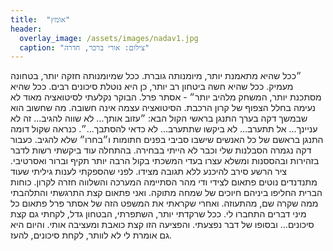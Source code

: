 ```yaml
---
title:  "אומץ"
header:
  overlay_image: /assets/images/nadav1.jpg
  caption: "צילום: אורי ברכר, חדרה"
---
```

<!--more-->

״ככל שהיא מתאמנת יותר, מיומנותה גוברת. ככל שמיומנותה חזקה יותר, בטחונה מעמיק. ככל שהיא חשה ביטחון רב יותר, כן היא נוטלת סיכונים רבים. ככל שהיא מסתכנת יותר, המשחק מלהיב יותר״ - אסתר פרל.
הבוקר נקלעתי לסיטואציה מאוד לא נעימה בחלל הצפוף של קרון הרכבת. הסיטואציה עצמה אינה חשובה. מה שחשוב הוא שבמשך דקה בערך התנגן בראשי הקול הבא: ״עזוב אותך... לא שווה להגיב... זה לא עניינך… אל תתערב… לא ביקשו שתתערב… לא כדאי להסתבך...״. כנראה שקול דומה התנגן בראשם של כל האנשים שישבו סביבי בפנים חתומות ו״בחרו״ שלא להגיב.
כעבור דקה נגמרה הסבלנות שלי וכבר לא הייתי בבחירה. בהתחלה עוד ביקשתי רשות לדבר בזהירות ובהססנות ומשלא עצרו בעדי המשכתי בקול הרבה יותר תקיף וברור ואסרטיבי. ציר הרשע סירב להיכנע ללא תגובה מצידו. לפני שהספקתי לענות גיליתי שעוד מתנדנדים נוטים פתאום לצידי ודי מהר הסתיימה המערכה והשלווה חזרה לקרון. כוחות הברית החליפו ביניהם חיוכים של שמחה מתוקה.
ואני פתאום קצת התרגשתי והתלהבתי ממה שקרה שם, מהתעוזה.
ואחרי שקראתי את המשפט הזה של אסתר פרל פתאום כל מיני דברים התחברו לי.
ככל שרקדתי יותר, השתפרתי, הבטחון גדל, לקחתי גם קצת סיכונים… ובסופו של דבר נפצעתי.
והפציעה הזו קצת כואבת ומעציבה אותי. והיום היא גם אומרת לי לא לוותר, לקחת סיכונים, להעז.